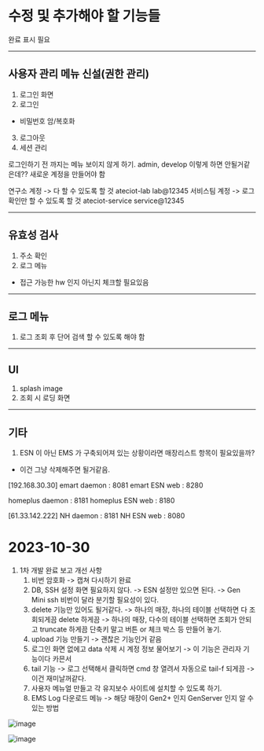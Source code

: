 ﻿
# 수정 및 추가해야 할 기능들 
완료 표시 필요
***
## 사용자 관리 메뉴 신설(권한 관리)
1. 로그인 화면
2. 로그인 
- 비밀번호 암/복호화
3. 로그아웃 
4. 세션 관리 

로그인하기 전 까지는 메뉴 보이지 않게 하기. 
admin, develop 이렇게 하면 안될거같은데??
새로운 계정을 만들어야 함

연구소 계정 -> 다 할 수 있도록 할 것 
ateciot-lab
lab@12345
서비스팀 계정 -> 로그 확인만 할 수 있도록 할 것 
ateciot-service
service@12345


***
## 유효성 검사 
1. 주소 확인 
2. 로그 메뉴 
- 접근 가능한 hw 인지 아닌지 체크할 필요있음
***
## 로그 메뉴 
1. 로그 조회 후 단어 검색 할 수 있도록 해야 함
***
## UI
1. splash image
2. 조회 시 로딩 화면
***
## 기타 
1. ESN 이 아닌 EMS 가 구축되어져 있는 상황이라면 매장리스트 항목이 필요있을까?
- 이건 그냥 삭제해주면 될거같음.


[192.168.30.30]
emart daemon : 8081
emart ESN web : 8280

homeplus daemon : 8181
homeplus ESN web : 8180

[61.33.142.222]
NH daemon : 8181
NH ESN web : 8080


# 2023-10-30 
1. 1차 개발 완료 보고 개선 사항 
   1. 비번 암호화 
	-> 캡쳐 다시하기 							완료 
   2. DB, SSH 설정 화면 필요하지 않다. 
	-> ESN 설정만 있으면 된다. 
	-> Gen Mini ssh 비번이 달라 분기할 필요성이 있다. 
   3. delete 기능만 있어도 될거같다. 
	-> 하나의 매장, 하나의 테이블 선택하면 다 조회되게끔 delete 하게끔 
	-> 하나의 매장, 다수의 테이블 선택하면 조회가 안되고 truncate 하게끔 
     단축키 말고 버튼 or 체크 박스 등 만들어 놓기. 
   4. upload 기능 만들기 
	-> 괜찮은 기능인거 같음 
   5. 로그인 화면 없에고 data 삭제 시 계정 정보 물어보기
	-> 이 기능은 관리자 기능이다 카믄서 
   6. tail 기능 
	-> 로그 선택해서 클릭하면 cmd 창 열려서 자동으로 tail-f 되게끔 
	-> 이건 재미날꺼같다. 
   7. 사용자 메뉴얼 만들고 각 유지보수 사이트에 설치할 수 있도록 하기. 
   8. EMS Log 다운로드 메뉴
	-> 해당 매장이 Gen2+ 인지 GenServer 인지 알 수 있는 방법

![image](https://github.com/user-attachments/assets/f9afbc1a-a11d-4c02-ab1f-5173b7959e7a)

![image](https://github.com/user-attachments/assets/08f49cfd-f40a-4b9c-855d-feb3557f0ddb)





